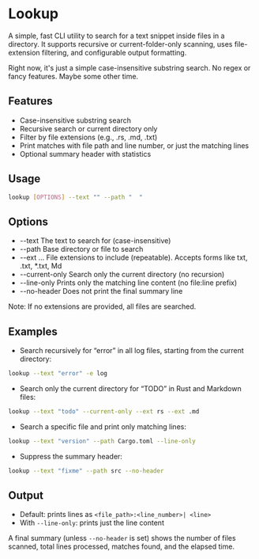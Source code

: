 # Lookup

A simple, fast CLI utility to search for a text snippet inside files in a directory. 
It supports recursive or current-folder-only scanning, uses file-extension filtering, and configurable output formatting.

Right now, it's just a simple case-insensitive substring search. No regex or fancy features. Maybe some other time.

## Features
- Case-insensitive substring search
- Recursive search or current directory only
- Filter by file extensions (e.g., .rs, .md, .txt)
- Print matches with file path and line number, or just the matching lines
- Optional summary header with statistics

## Usage

```bash
lookup [OPTIONS] --text "" --path "  "
````

## Options
- --text <text> The text to search for (case-insensitive)
- --path <path> Base directory or file to search
- --ext <ext>... File extensions to include (repeatable). Accepts forms like txt, .txt, *.txt, Md
- --current-only Search only the current directory (no recursion)
- --line-only Prints only the matching line content (no file:line prefix)
- --no-header Does not print the final summary line

Note: If no extensions are provided, all files are searched.

## Examples

- Search recursively for “error” in all log files, starting from the current directory:
```bash
lookup --text "error" -e log
```

- Search only the current directory for “TODO” in Rust and Markdown files:
```bash
lookup --text "todo" --current-only --ext rs --ext .md
```

- Search a specific file and print only matching lines:
```bash
lookup --text "version" --path Cargo.toml --line-only 
```

- Suppress the summary header:
```bash
lookup --text "fixme" --path src --no-header
```

## Output
- Default: prints lines as `<file_path>:<line_number>| <line>`
- With `--line-only`: prints just the line content

A final summary (unless `--no-header` is set) shows the number of files scanned, total lines processed, matches found,
and the elapsed time.